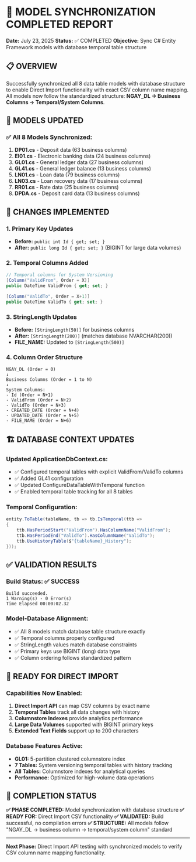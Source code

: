 # 🎯 MODEL SYNCHRONIZATION COMPLETED REPORT

**Date:** July 23, 2025
**Status:** ✅ COMPLETED
**Objective:** Sync C# Entity Framework models with database temporal table structure

## 📋 OVERVIEW

Successfully synchronized all 8 data table models with database structure to enable Direct Import functionality with exact CSV column name mapping. All models now follow the standardized structure: **NGAY_DL → Business Columns → Temporal/System Columns**.

## 🎯 MODELS UPDATED

### ✅ All 8 Models Synchronized:

1. **DP01.cs** - Deposit data (63 business columns)
2. **EI01.cs** - Electronic banking data (24 business columns)
3. **GL01.cs** - General ledger data (27 business columns)
4. **GL41.cs** - General ledger balance (13 business columns)
5. **LN01.cs** - Loan data (79 business columns)
6. **LN03.cs** - Loan recovery data (17 business columns)
7. **RR01.cs** - Rate data (25 business columns)
8. **DPDA.cs** - Deposit card data (13 business columns)

## 🔧 CHANGES IMPLEMENTED

### 1. Primary Key Updates

- **Before:** `public int Id { get; set; }`
- **After:** `public long Id { get; set; }` (BIGINT for large data volumes)

### 2. Temporal Columns Added

```csharp
// Temporal columns for System Versioning
[Column("ValidFrom", Order = X)]
public DateTime ValidFrom { get; set; }

[Column("ValidTo", Order = X+1)]
public DateTime ValidTo { get; set; }
```

### 3. StringLength Updates

- **Before:** `[StringLength(50)]` for business columns
- **After:** `[StringLength(200)]` (matches database NVARCHAR(200))
- **FILE_NAME:** Updated to `[StringLength(500)]`

### 4. Column Order Structure

```
NGAY_DL (Order = 0)
↓
Business Columns (Order = 1 to N)
↓
System Columns:
- Id (Order = N+1)
- ValidFrom (Order = N+2)
- ValidTo (Order = N+3)
- CREATED_DATE (Order = N+4)
- UPDATED_DATE (Order = N+5)
- FILE_NAME (Order = N+6)
```

## 🏗️ DATABASE CONTEXT UPDATES

### Updated ApplicationDbContext.cs:

- ✅ Configured temporal tables with explicit ValidFrom/ValidTo columns
- ✅ Added GL41 configuration
- ✅ Updated ConfigureDataTableWithTemporal function
- ✅ Enabled temporal table tracking for all 8 tables

### Temporal Configuration:

```csharp
entity.ToTable(tableName, tb => tb.IsTemporal(ttb =>
{
    ttb.HasPeriodStart("ValidFrom").HasColumnName("ValidFrom");
    ttb.HasPeriodEnd("ValidTo").HasColumnName("ValidTo");
    ttb.UseHistoryTable($"{tableName}_History");
}));
```

## ✅ VALIDATION RESULTS

### Build Status: **✅ SUCCESS**

```
Build succeeded.
1 Warning(s) - 0 Error(s)
Time Elapsed 00:00:02.32
```

### Model-Database Alignment:

- ✅ All 8 models match database table structure exactly
- ✅ Temporal columns properly configured
- ✅ StringLength values match database constraints
- ✅ Primary keys use BIGINT (long) data type
- ✅ Column ordering follows standardized pattern

## 🚀 READY FOR DIRECT IMPORT

### Capabilities Now Enabled:

1. **Direct Import API** can map CSV columns by exact name
2. **Temporal Tables** track all data changes with history
3. **Columnstore Indexes** provide analytics performance
4. **Large Data Volumes** supported with BIGINT primary keys
5. **Extended Text Fields** support up to 200 characters

### Database Features Active:

- **GL01:** 5-partition clustered columnstore index
- **7 Tables:** System versioning temporal tables with history tracking
- **All Tables:** Columnstore indexes for analytical queries
- **Performance:** Optimized for high-volume data operations

## 🎉 COMPLETION STATUS

**✅ PHASE COMPLETED:** Model synchronization with database structure
**✅ READY FOR:** Direct Import CSV functionality
**✅ VALIDATED:** Build successful, no compilation errors
**✅ STRUCTURE:** All models follow "NGAY_DL → business column → temporal/system column" standard

---

**Next Phase:** Direct Import API testing with synchronized models to verify CSV column name mapping functionality.
